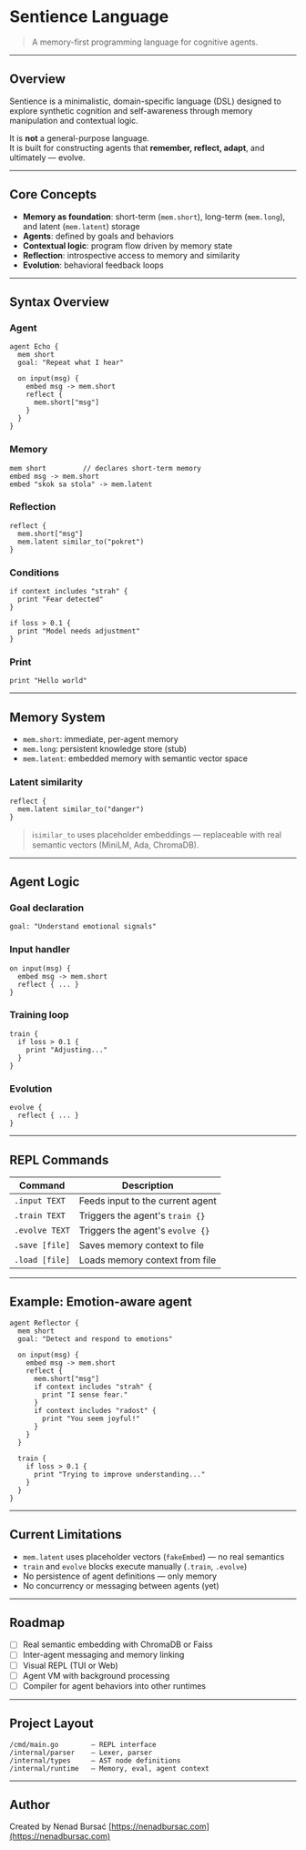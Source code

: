 # Sentience Language

> A memory-first programming language for cognitive agents.

---

## Overview

Sentience is a minimalistic, domain-specific language (DSL) designed to explore synthetic cognition and self-awareness through memory manipulation and contextual logic.

It is **not** a general-purpose language.  
It is built for constructing agents that **remember, reflect, adapt**, and ultimately — evolve.

---

## Core Concepts

- **Memory as foundation**: short-term (`mem.short`), long-term (`mem.long`), and latent (`mem.latent`) storage
- **Agents**: defined by goals and behaviors
- **Contextual logic**: program flow driven by memory state
- **Reflection**: introspective access to memory and similarity
- **Evolution**: behavioral feedback loops

---

## Syntax Overview

### Agent

```sentience
agent Echo {
  mem short
  goal: "Repeat what I hear"

  on input(msg) {
    embed msg -> mem.short
    reflect {
      mem.short["msg"]
    }
  }
}
```

### Memory

```sentience
mem short         // declares short-term memory
embed msg -> mem.short
embed "skok sa stola" -> mem.latent
```

### Reflection

```sentience
reflect {
  mem.short["msg"]
  mem.latent similar_to("pokret")
}
```

### Conditions

```sentience
if context includes "strah" {
  print "Fear detected"
}

if loss > 0.1 {
  print "Model needs adjustment"
}
```

### Print

```sentience
print "Hello world"
```

---

## Memory System

- `mem.short`: immediate, per-agent memory
- `mem.long`: persistent knowledge store (stub)
- `mem.latent`: embedded memory with semantic vector space

### Latent similarity

```sentience
reflect {
  mem.latent similar_to("danger")
}
```

> ℹ`similar_to` uses placeholder embeddings — replaceable with real semantic vectors (MiniLM, Ada, ChromaDB).

---

## Agent Logic

### Goal declaration

```sentience
goal: "Understand emotional signals"
```

### Input handler

```sentience
on input(msg) {
  embed msg -> mem.short
  reflect { ... }
}
```

### Training loop

```sentience
train {
  if loss > 0.1 {
    print "Adjusting..."
  }
}
```

### Evolution

```sentience
evolve {
  reflect { ... }
}
```

---

## REPL Commands

| Command        | Description                      |
| -------------- | -------------------------------- |
| `.input TEXT`  | Feeds input to the current agent |
| `.train TEXT`  | Triggers the agent's `train {}`  |
| `.evolve TEXT` | Triggers the agent's `evolve {}` |
| `.save [file]` | Saves memory context to file     |
| `.load [file]` | Loads memory context from file   |

---

## Example: Emotion-aware agent

```sentience
agent Reflector {
  mem short
  goal: "Detect and respond to emotions"

  on input(msg) {
    embed msg -> mem.short
    reflect {
      mem.short["msg"]
      if context includes "strah" {
        print "I sense fear."
      }
      if context includes "radost" {
        print "You seem joyful!"
      }
    }
  }

  train {
    if loss > 0.1 {
      print "Trying to improve understanding..."
    }
  }
}
```

---

## Current Limitations

- `mem.latent` uses placeholder vectors (`fakeEmbed`) — no real semantics
- `train` and `evolve` blocks execute manually (`.train`, `.evolve`)
- No persistence of agent definitions — only memory
- No concurrency or messaging between agents (yet)

---

## Roadmap

- [ ] Real semantic embedding with ChromaDB or Faiss
- [ ] Inter-agent messaging and memory linking
- [ ] Visual REPL (TUI or Web)
- [ ] Agent VM with background processing
- [ ] Compiler for agent behaviors into other runtimes

---

## Project Layout

```
/cmd/main.go        — REPL interface
/internal/parser    — Lexer, parser
/internal/types     — AST node definitions
/internal/runtime   — Memory, eval, agent context
```

---

## Author

Created by Nenad Bursać
[https://nenadbursac.com](https://nenadbursac.com)
